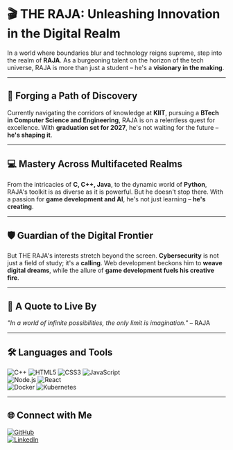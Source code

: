 # 🎬 **THE RAJA: Unleashing Innovation in the Digital Realm**  

In a world where boundaries blur and technology reigns supreme, step into the realm of **RAJA**. As a burgeoning talent on the horizon of the tech universe, RAJA is more than just a student – he's a **visionary in the making**.

---

## 🚀 **Forging a Path of Discovery**  

Currently navigating the corridors of knowledge at **KIIT**, pursuing a **BTech in Computer Science and Engineering**, RAJA is on a relentless quest for excellence. With **graduation set for 2027**, he's not waiting for the future – **he's shaping it**.

---

## 💻 **Mastery Across Multifaceted Realms**  

From the intricacies of **C, C++, Java**, to the dynamic world of **Python**, RAJA's toolkit is as diverse as it is powerful. But he doesn't stop there. With a passion for **game development and AI**, he's not just learning – **he's creating**.

---

## 🛡️ **Guardian of the Digital Frontier**  

But THE RAJA's interests stretch beyond the screen. **Cybersecurity** is not just a field of study; it's a **calling**. Web development beckons him to **weave digital dreams**, while the allure of **game development fuels his creative fire**.

---

## 🌟 **A Quote to Live By**  

*"In a world of infinite possibilities, the only limit is imagination."* – RAJA  

---

## 🛠️ Languages and Tools  
![C++](https://img.shields.io/badge/C++-00599C?style=flat-square&logo=c%2B%2B&logoColor=white) 
![HTML5](https://img.shields.io/badge/HTML5-E34F26?style=flat-square&logo=html5&logoColor=white) 
![CSS3](https://img.shields.io/badge/CSS3-1572B6?style=flat-square&logo=css3&logoColor=white) 
![JavaScript](https://img.shields.io/badge/JavaScript-F7DF1E?style=flat-square&logo=javascript&logoColor=black)  
![Node.js](https://img.shields.io/badge/Node.js-339933?style=flat-square&logo=nodedotjs&logoColor=white) 
![React](https://img.shields.io/badge/React-61DAFB?style=flat-square&logo=react&logoColor=black)  
![Docker](https://img.shields.io/badge/Docker-2496ED?style=flat-square&logo=docker&logoColor=white) 
![Kubernetes](https://img.shields.io/badge/Kubernetes-326CE5?style=flat-square&logo=kubernetes&logoColor=white)  

---




## 🌐 Connect with Me  
[![GitHub](https://img.shields.io/badge/GitHub-the--raja-black?style=flat-square&logo=github)](https://github.com/the-raja)  
[![LinkedIn](https://img.shields.io/badge/LinkedIn-RAJA%20KUMAR-blue?style=flat-square&logo=linkedin)](https://www.linkedin.com/in/theraja)  






